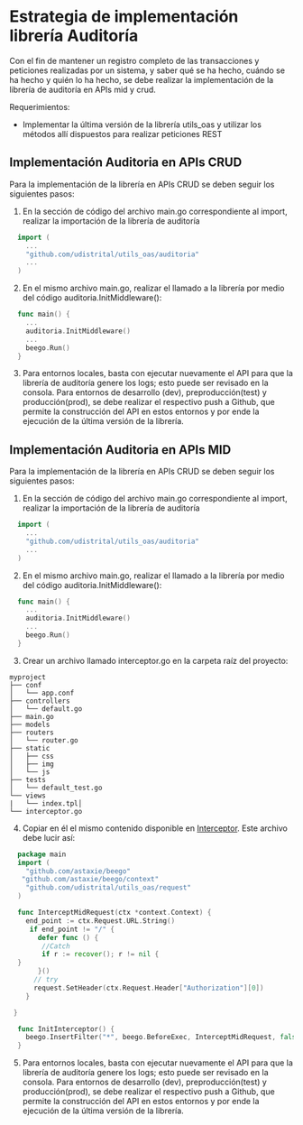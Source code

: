 # Estrategia de implementación librería Auditoría

Con el fin de mantener un registro completo de las transacciones y peticiones realizadas por un sistema, y saber qué se ha hecho, cuándo se ha hecho y quién lo ha hecho, se debe realizar la implementación de la librería de auditoría en APIs mid y crud.

Requerimientos:

* Implementar la última versión de la librería utils_oas y utilizar los métodos allí dispuestos para realizar peticiones REST

## Implementación Auditoria en APIs CRUD

Para la implementación de la librería en APIs CRUD se deben seguir los siguientes pasos:

1. En la sección de código del archivo main.go correspondiente al import, realizar la importación de la librería de auditoría

```go
  import (
    ...
    "github.com/udistrital/utils_oas/auditoria"
    ...
  )
```

2. En el mismo archivo main.go, realizar el llamado a la librería por medio del código auditoria.InitMiddleware():

```go
  func main() {
    ...
    auditoria.InitMiddleware()
    ...
    beego.Run()
  }
```

3. Para entornos locales, basta con ejecutar nuevamente el API para que la librería de auditoría genere los logs; esto puede ser revisado en la consola. Para entornos de desarrollo (dev), preproducción(test) y producción(prod), se debe realizar el respectivo push a Github, que permite la construcción del API en estos entornos y por ende la ejecución de la última versión de la librería.

## Implementación Auditoria en APIs MID

Para la implementación de la librería en APIs CRUD se deben seguir los siguientes pasos:

1. En la sección de código del archivo main.go correspondiente al import, realizar la importación de la librería de auditoría

```go
  import (
    ...
    "github.com/udistrital/utils_oas/auditoria"
    ...
  )
```

2. En el mismo archivo main.go, realizar el llamado a la librería por medio del código auditoria.InitMiddleware():

```go
  func main() {
    ...
    auditoria.InitMiddleware()
    ...
    beego.Run()
  }
```

3. Crear un archivo llamado interceptor.go en la carpeta raíz del proyecto:

```
myproject
├── conf
│   └── app.conf
├── controllers
│   └── default.go
├── main.go
├── models
├── routers
│   └── router.go
├── static
│   ├── css
│   ├── img
│   └── js
├── tests
│   └── default_test.go
└── views
|   └── index.tpl│
└── interceptor.go
```

4. Copiar en él el mismo contenido disponible en
[Interceptor](https://github.com/udistrital/auditoria/blob/dev/interceptor.go). Este archivo debe lucir así:

```go
  package main
  import (
    "github.com/astaxie/beego"
   "github.com/astaxie/beego/context"
    "github.com/udistrital/utils_oas/request"
  )

  func InterceptMidRequest(ctx *context.Context) {
    end_point := ctx.Request.URL.String()
     if end_point != "/" {
       defer func () {
        //Catch
        if r := recover(); r != nil {
  }
       }()
      // try
      request.SetHeader(ctx.Request.Header["Authorization"][0])
    }

 }

  func InitInterceptor() {
    beego.InsertFilter("*", beego.BeforeExec, InterceptMidRequest, false)
  }
```

5. Para entornos locales, basta con ejecutar nuevamente el API para que la librería de auditoría genere los logs; esto puede ser revisado en la consola. Para entornos de desarrollo (dev), preproducción(test) y producción(prod), se debe realizar el respectivo push a Github, que permite la construcción del API en estos entornos y por ende la ejecución de la última versión de la librería.
